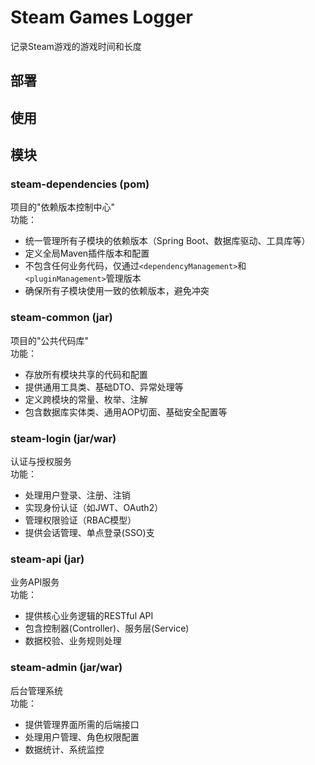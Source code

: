 # Steam Games Logger
记录Steam游戏的游戏时间和长度

## 部署

## 使用

## 模块

### steam-dependencies (pom)
项目的"依赖版本控制中心"  
功能：
- 统一管理所有子模块的依赖版本（Spring Boot、数据库驱动、工具库等）
- 定义全局Maven插件版本和配置
- 不包含任何业务代码，仅通过`<dependencyManagement>`和`<pluginManagement>`管理版本
- 确保所有子模块使用一致的依赖版本，避免冲突

### steam-common (jar)
项目的"公共代码库"  
功能：
- 存放所有模块共享的代码和配置
- 提供通用工具类、基础DTO、异常处理等
- 定义跨模块的常量、枚举、注解
- 包含数据库实体类、通用AOP切面、基础安全配置等

### steam-login (jar/war)
认证与授权服务  
功能：
- 处理用户登录、注册、注销
- 实现身份认证（如JWT、OAuth2）
- 管理权限验证（RBAC模型）
- 提供会话管理、单点登录(SSO)支

### steam-api (jar)
业务API服务  
功能：
- 提供核心业务逻辑的RESTful API
- 包含控制器(Controller)、服务层(Service)
- 数据校验、业务规则处理

### steam-admin (jar/war)
后台管理系统  
功能：
- 提供管理界面所需的后端接口
- 处理用户管理、角色权限配置
- 数据统计、系统监控